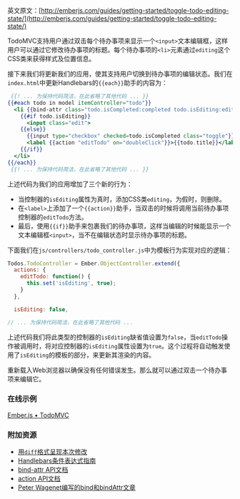 英文原文：[http://emberjs.com/guides/getting-started/toggle-todo-editing-state/](http://emberjs.com/guides/getting-started/toggle-todo-editing-state/)

TodoMVC支持用户通过双击每个待办事项来显示一个`<input>`文本编辑框，这样用户可以通过它修改待办事项的标题。每个待办事项的`<li>`元素通过`editing`这个CSS类来获得样式及位置信息。

接下来我们将更新我们的应用，使其支持用户切换到待办事项的编辑状态。我们在`index.html`中更新Handlebars的`{{each}}`助手的内容为：

```handlebars
 {{! ... 为保持代码简洁，在此省略了其他代码 ... }}
{{#each todo in model itemController="todo"}}
  <li {{bind-attr class="todo.isCompleted:completed todo.isEditing:editing"}}>
    {{#if todo.isEditing}}
      <input class="edit">
    {{else}}
      {{input type="checkbox" checked=todo.isCompleted class="toggle"}}
      <label {{action "editTodo" on="doubleClick"}}>{{todo.title}}</label><button class="destroy"></button>
    {{/if}}
  </li>
{{/each}}
 {{! ... 为保持代码简洁，在此省略了其他代码 ... }}
```

上述代码为我们的应用增加了三个新的行为：

* 当控制器的`isEditing`属性为真时，添加CSS类`editing`，为假时，则删除。
* 在`<label>`上添加了一个`{{action}}`助手，当双击的时候将调用当前待办事项控制器的`editTodo`方法。
* 最后，使用`{{if}}`助手来包裹我们的待办事项，这样当编辑的时候能显示一个文本编辑框`<input>`，当不在编辑状态时显示待办事项的标题。

下面我们在`js/controllers/todo_controller.js`中为模板行为实现对应的逻辑：

```javascript
Todos.TodoController = Ember.ObjectController.extend({
  actions: {
    editTodo: function() {
      this.set('isEditing', true);
    }
  },

  isEditing: false,

// ... 为保持代码简洁，在此省略了其他代码 ...
```

上述代码我们将此类型的控制器的`isEditing`缺省值设置为`false`，当`editTodo`操作被调用时，将对应控制器的`isEditing`属性设置为`true`。这个过程将自动触发使用了`isEditing`的模板的部分，来更新其渲染的内容。

重新载入Web浏览器以确保没有任何错误发生。那么就可以通过双击一个待办事项来编辑它。

### 在线示例

<a class="jsbin-embed" href="http://jsbin.com/tucapa/1/embed?output">Ember.js • TodoMVC</a><script src="http://static.jsbin.com/js/embed.js"></script> 
  
### 附加资源

  * [用`diff`格式呈现本次修改](https://github.com/emberjs/quickstart-code-sample/commit/616bc4f22900bbaa2bf9bdb8de53ba41209d8cc0)
  * [Handlebars条件表达式指南](/guides/templates/conditionals)
  * [bind-attr API文档](/api/classes/Ember.Handlebars.helpers.html#method_bind-attr)
  * [action API文档](/api/classes/Ember.Handlebars.helpers.html#method_action)
  * [Peter Wagenet编写的bind和bindAttr文章](http://www.emberist.com/2012/04/06/bind-and-bindattr.html)
